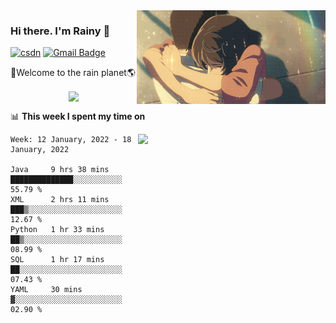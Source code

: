 <img  align='right' height="150" src="https://github.com/LikeRainDay/LikeRainDay/blob/master/pic/img_rain_1.gif?raw=true">



### Hi there. I'm Rainy :lemon:

[![csdn](https://img.shields.io/badge/-csdn-c14438?style=flat-square&logo=c&logoColor=white)](https://blog.csdn.net/qq_15807167)
[![Gmail Badge](https://img.shields.io/badge/-gmail-c14438?style=flat-square&logo=Gmail&logoColor=white&link=mailto:houshuai0816@gmail.com)](mailto:houshuai0816@gmail.com)

🚀Welcome to the rain planet🌎

<center>
<img align='center'  src="https://source.unsplash.com/random/1200x600">
</center>

📊 **This week I spent my time on**

<img align='right'   width="300" src="https://github-readme-stats.vercel.app/api?username=LikeRainDay&show_icons=true&title_color=fff&icon_color=79ff97&text_color=9f9f9f&bg_color=151515">

<!--START_SECTION:waka-->
```text
Week: 12 January, 2022 - 18 January, 2022

Java     9 hrs 38 mins   ██████████████░░░░░░░░░░░   55.79 % 
XML      2 hrs 11 mins   ███▒░░░░░░░░░░░░░░░░░░░░░   12.67 % 
Python   1 hr 33 mins    ██▒░░░░░░░░░░░░░░░░░░░░░░   08.99 % 
SQL      1 hr 17 mins    ██░░░░░░░░░░░░░░░░░░░░░░░   07.43 % 
YAML     30 mins         ▓░░░░░░░░░░░░░░░░░░░░░░░░   02.90 % 
```
<!--END_SECTION:waka-->
